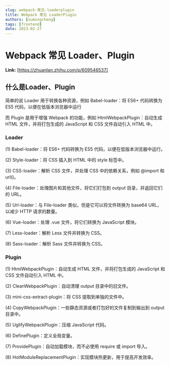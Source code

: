 ```yaml
---
slug: webpack-常见-loaderplugin
title: Webpack 常见 LoaderPlugin
authors: [sumingcheng]
tags: [frontend]
date: 2023-02-27
---
```


# Webpack 常见 Loader、Plugin



 **Link:** [https://zhuanlan.zhihu.com/p/609546537]

## 什么是Loader、Plugin  

简单的说 Loader 用于转换各种资源，例如 Babel-loader：将 ES6+ 代码转换为 ES5 代码，以便在低版本浏览器中运行

而 Plugin 是用于增强 Webpack 的功能，例如 HtmlWebpackPlugin：自动生成 HTML 文件，并将打包生成的 JavaScript 和 CSS 文件自动引入 HTML 中。

### Loader  

(1) Babel-loader：将 ES6+ 代码转换为 ES5 代码，以便在低版本浏览器中运行。

(2) Style-loader：将 CSS 插入到 HTML 中的 style 标签中。

(3) CSS-loader：解析 CSS 文件，并处理 CSS 中的依赖关系，例如 @import 和 url()。

(4) File-loader：处理图片和其他文件，将它们打包到 output 目录，并返回它们的 URL。

(5) Url-loader：与 File-loader 类似，但是它可以将文件转换为 base64 URL，以减少 HTTP 请求的数量。

(6) Vue-loader：处理 .vue 文件，将它们转换为 JavaScript 模块。

(7) Less-loader：解析 Less 文件并转换为 CSS。

(8) Sass-loader：解析 Sass 文件并转换为 CSS。

### Plugin  

(1) HtmlWebpackPlugin：自动生成 HTML 文件，并将打包生成的 JavaScript 和 CSS 文件自动引入 HTML 中。

(2) CleanWebpackPlugin：自动清理 output 目录中的旧文件。

(3) mini-css-extract-plugin：将 CSS 提取到单独的文件中。

(4) CopyWebpackPlugin：一些静态资源或者打包好的文件复制到输出到 output 目录中。

(5) UglifyWebpackPlugin：压缩 JavaScript 代码。

(6) DefinePlugin：定义全局变量。

(7) ProvidePlugin：自动加载模块，而不必使用 require 或 import 导入。

(8) HotModuleReplacementPlugin：实现模块热更新，用于提高开发效率。